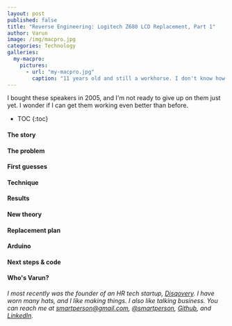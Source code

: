 ```yaml
---
layout: post
published: false
title: "Reverse Engineering: Logitech Z680 LCD Replacement, Part 1"
author: Varun
image: /img/macpro.jpg
categories: Technology
galleries:
  my-macpro:
    pictures:
      - url: "my-macpro.jpg"
        caption: "11 years old and still a workhorse. I don't know how I'll ever replace it."
---
```

I bought these speakers in 2005, and I'm not ready to give up on them just yet. I wonder if I can get them working even better than before.

<!--{% include gallery.html gallery_id="my-macpro" %}-->

* TOC
{:toc}

#### The story
#### The problem
#### First guesses
#### Technique
#### Results
#### New theory
#### Replacement plan
#### Arduino
#### Next steps & code

#### Who's Varun?

_I most recently was the founder of an HR tech startup, [Disqovery](http://disqovery.com). I have worn many hats, and I like making things. I also like talking business. You can reach me at [smartperson@gmail.com](mailto:smartperson@gmail.com), [@smartperson](https://twitter.com/smartperson), [Github](https://github.com/smartperson), and [LinkedIn](https://linkedin.com/in/varunkmehta)._
